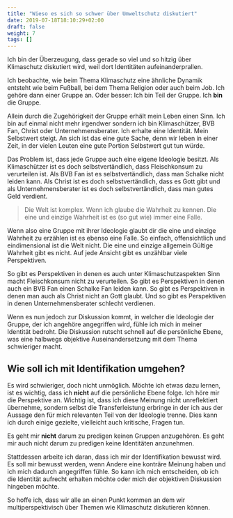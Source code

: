 ```yaml
---
title: "Wieso es sich so schwer über Umweltschutz diskutiert"
date: 2019-07-18T18:10:29+02:00
draft: false
weight: 7
tags: []
---
```


Ich bin der Überzeugung, dass gerade so viel und so hitzig über Klimaschutz diskutiert wird, weil dort Identitäten aufeinanderprallen.

Ich beobachte, wie beim Thema Klimaschutz eine ähnliche Dynamik entsteht wie beim Fußball, bei dem Thema Religion oder auch beim Job. Ich gehöre dann einer Gruppe an. Oder besser: Ich bin Teil der Gruppe. Ich **bin** die Gruppe.

Allein durch die Zugehörigkeit der Gruppe erhält mein Leben einen Sinn. Ich bin auf einmal nicht mehr irgendwer sondern ich bin Klimaschützer, BVB Fan, Christ oder Unternehmensberater. Ich erhalte eine Identität. Mein Selbstwert steigt. An sich ist das eine gute Sache, denn wir leben in einer Zeit, in der vielen Leuten eine gute Portion Selbstwert gut tun würde.

Das Problem ist, dass jede Gruppe auch eine eigene Ideologie besitzt. Als Klimaschützer ist es doch selbstvertändlich, dass Fleischkonsum zu verurteilen ist. Als BVB Fan ist es selbstvertändlich, dass man Schalke nicht leiden kann. Als Christ ist es doch selbstvertändlich, dass es Gott gibt und als Unternehmensberater ist es doch selbstvertändlich, dass man gutes Geld verdient.

> Die Welt ist komplex. Wenn ich glaube die Wahrheit zu kennen. Die eine und einzige Wahrheit ist es (so gut wie) immer eine Falle.

Wenn also eine Gruppe mit ihrer Ideologie glaubt dir die eine und einzige Wahrheit zu erzählen ist es ebenso eine Falle. So einfach, offensichtlich und eindimensional ist die Welt nicht. Die eine und einzige allgemein Gültige Wahrheit gibt es nicht. Auf jede Ansicht gibt es unzählbar viele Perspektiven.

So gibt es Perspektiven in denen es auch unter Klimaschutzaspekten Sinn macht Fleischkonsum nicht zu verurteilen. So gibt es Perspektiven in denen auch ein BVB Fan einen Schalke Fan leiden kann. So gibt es Perspektiven in denen man auch als Christ nicht an Gott glaubt. Und so gibt es Perspektiven in denen Unternehmensberater schlecht verdienen.   

Wenn es nun jedoch zur Diskussion kommt, in welcher die Ideologie der Gruppe, der ich angehöre angegriffen wird, fühle ich mich in meiner Identität bedroht. Die Diskussion rutscht schnell auf die persönliche Ebene, was eine halbwegs objektive Auseinandersetzung mit dem Thema schwieriger macht.

## Wie soll ich mit Identifikation umgehen? 

Es wird schwieriger, doch nicht unmöglich. Möchte ich etwas dazu lernen, ist es wichtig, dass ich **nicht** auf die persönliche Ebene folge. Ich höre mir die Perspektive an. Wichtig ist, dass ich diese Meinung nicht unreflektiert übernehme, sondern selbst die Transferleistung erbringe in der ich aus der Aussage den für mich relevanten Teil von der Ideologie trenne. Dies kann ich durch einige gezielte, vielleicht auch kritische, Fragen tun.

Es geht mir **nicht** darum zu predigen keinen Gruppen anzugehören. Es geht mir auch nicht darum zu predigen keine Identitäten anzunehmen.

Stattdessen arbeite ich daran, dass ich mir der Identifikation bewusst wird. Es soll mir bewusst werden, wenn Andere eine konträre Meinung haben und ich mich dadurch angegriffen fühle. So kann ich mich entscheiden, ob ich die Identität aufrecht erhalten möchte oder mich der objektiven Diskussion hingeben möchte.

So hoffe ich, dass wir alle an einen Punkt kommen an dem wir multiperspektivisch über Themen wie Klimaschutz diskutieren können. 